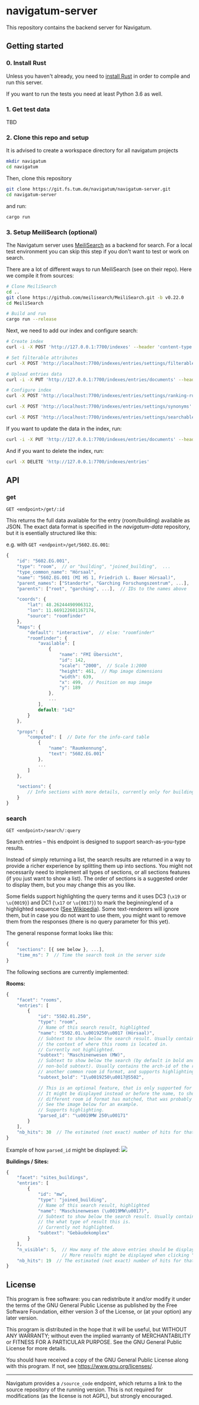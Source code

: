 # navigatum-server

This repository contains the backend server for Navigatum.

## Getting started

### 0. Install Rust
Unless you haven't already, you need to [install Rust](https://www.rust-lang.org/tools/install)
in order to compile and run this server.

If you want to run the tests you need at least Python 3.6 as well.

### 1. Get test data
TBD

### 2. Clone this repo and setup
It is advised to create a workspace directory for all navigatum projects

```bash
mkdir navigatum
cd navigatum
```

Then, clone this repository

```bash
git clone https://git.fs.tum.de/navigatum/navigatum-server.git
cd navigatum-server
```

and run:

```bash
cargo run
```

### 3. Setup MeiliSearch (optional)
The Navigatum server uses [MeiliSearch](https://github.com/meilisearch/MeiliSearch) as a backend for search.
For a local test environment you can skip this step if you don't want to test or work on search.

There are a lot of different ways to run MeiliSearch (see on their repo). Here we compile it
from sources:

```bash
# Clone MeiliSearch
cd ..
git clone https://github.com/meilisearch/MeiliSearch.git -b v0.22.0
cd MeiliSearch

# Build and run
cargo run --release
```

Next, we need to add our index and configure search:

```bash
# Create index
curl -i -X POST 'http://127.0.0.1:7700/indexes' --header 'content-type: application/json' --data '{ "uid": "entries", "primaryKey": "ms_id" }'

# Set filterable attributes
curl -X POST 'http://localhost:7700/indexes/entries/settings/filterable-attributes' --data '["facet"]'

# Upload entries data
curl -i -X PUT 'http://127.0.0.1:7700/indexes/entries/documents' --header 'content-type: application/json' --data-binary @PATH/TO/search_data.json

# Configure index
curl -X POST 'http://localhost:7700/indexes/entries/settings/ranking-rules' --data '["words","typo","rank:desc","exactness","proximity","attribute"]'

curl -X POST 'http://localhost:7700/indexes/entries/settings/synonyms' --data @../navigatum-server/search_synonyms.json

curl -X POST 'http://localhost:7700/indexes/entries/settings/searchable-attributes' --data '[ "ms_id", "name", "arch_name", "type", "type_common_name", "parent_building", "parent_keywords", "address", "usage" ]'
```

If you want to update the data in the index, run:

```bash
curl -i -X PUT 'http://127.0.0.1:7700/indexes/entries/documents' --header 'content-type: application/json' --data-binary @PATH/TO/search_data.json
```

And if you want to delete the index, run:

```bash
curl -X DELETE 'http://127.0.0.1:7700/indexes/entries'
```

## API

### get

```
GET <endpoint>/get/:id
```

This returns the full data available for the entry (room/building) available as JSON.
The exact data format is specified in the *navigatum-data* repository, but it is esentially structured like this:

e.g. with `GET <endpoint>/get/5602.EG.001`:

```js
{
    "id": "5602.EG.001",
    "type": "room",  // or "building", "joined_building",  ...
    "type_common_name": "Hörsaal",
    "name": "5602.EG.001 (MI HS 1, Friedrich L. Bauer Hörsaal)",
    "parent_names": ["Standorte", "Garching Forschungszentrum", ...],
    "parents": ["root", "garching", ...],  // IDs to the names above

    "coords": {
        "lat": 48.26244490906312,
        "lon": 11.669122601167174,
        "source": "roomfinder"
    },
    "maps": {
        "default": "interactive",  // else: "roomfinder"
        "roomfinder": {
            "available": [
                {
                    "name": "FMI Übersicht",
                    "id": 142,
                    "scale": "2000",  // Scale 1:2000
                    "height": 461,  // Map image dimensions
                    "width": 639,
                    "x": 499,  // Position on map image
                    "y": 189
                },
                ...
            ],
            default: "142"
        }
    },

    "props": {
        "computed": [  // Date for the info-card table
            {
                "name": "Raumkennung",
                "text": "5602.EG.001"
            },
            ...
        ]
    },

    "sections": {
        // Info sections with more details, currently only for buildings etc.
    }
}
```

### search

```
GET <endpoint>/search/:query
```

Search entries – this endpoint is designed to support search-as-you-type results.

Instead of simply returning a list, the search results are returned in a way to provide
a richer experience by splitting them up into sections. You might not necessarily need to
implement all types of sections, or all sections features (if you just want to show a list).
The order of sections is a suggested order to display them, but you may change this as
you like.

Some fields support highlighting the query terms and it uses DC3 (`\x19` or `\u{0019}`) and
DC1 (`\x17` or `\u{0017}`) to mark the beginning/end of a highlighted sequence
([See Wikipedia](https://en.wikipedia.org/wiki/C0_and_C1_control_codes#Modified_C0_control_code_sets)).
Some text-renderers will ignore them, but in case you do not want to use them, you might want
to remove them from the responses (there is no query parameter for this yet).

The general response format looks like this:
```js
{
    "sections": [{ see below }, ...],
    "time_ms": 7  // Time the search took in the server side
}
```

The following sections are currently implemented:

**Rooms:**  
```js
{
    "facet": "rooms",
    "entries": [
        {
            "id": "5502.01.250",
            "type": "room",
            // Name of this search result, highlighted
            "name": "5502.01.\u0019250\u0017 (Hörsaal)",
            // Subtext to show below the search result. Usually contains
            // the context of where this rooms is located in.
            // Currently not highlighted.
            "subtext": "Maschinenwesen (MW)",
            // Subtext to show below the search (by default in bold and after the
            // non-bold subtext). Usually contains the arch-id of the room, which is
            // another common room id format, and supports highlighting.
            "subtext_bold": "1\u0019250\u0017@5502",

            // This is an optional feature, that is only supported for some rooms.
            // It might be displayed instead or before the name, to show that a
            // different room id format has matched, that was probably used.
            // See the image below for an example.
            // Supports highlighting.
            "parsed_id": "\u0019MW 250\u00171"
        }
    ],
    "nb_hits": 30  // The estimated (not exact) number of hits for that query
}
```

Example of how `parsed_id` might be displayed:
![](doc/example_parsed-id.png)


**Buildings / Sites:**  
```js
{
    "facet": "sites_buildings",
    "entries": [
        {
            "id": "mw",
            "type": "joined_building",
            // Name of this search result, highlighted
            "name": "Maschinenwesen (\u0019MW\u0017)",
            // Subtext to show below the search result. Usually contains
            // the what type of result this is.
            // Currently not highlighted.
            "subtext": "Gebäudekomplex"
        }
    ],
    "n_visible": 5,  // How many of the above entries should be displayed by default. The number is usually from 0-5.
                     // More results might be displayed when clicking "expand".
    "nb_hits": 19  // The estimated (not exact) number of hits for that query
}
```


## License
This program is free software: you can redistribute it and/or modify
it under the terms of the GNU General Public License as published by
the Free Software Foundation, either version 3 of the License, or
(at your option) any later version.

This program is distributed in the hope that it will be useful,
but WITHOUT ANY WARRANTY; without even the implied warranty of
MERCHANTABILITY or FITNESS FOR A PARTICULAR PURPOSE.  See the
GNU General Public License for more details.

You should have received a copy of the GNU General Public License
along with this program.  If not, see https://www.gnu.org/licenses/.

---

Navigatum provides a `/source_code` endpoint, which returns a link to the source
repository of the running version. This is not required for modifications (as the license
is not AGPL), but strongly encouraged.

